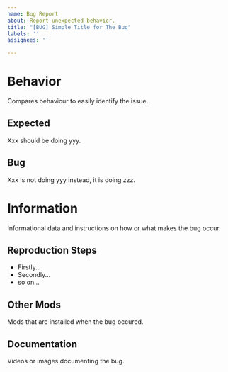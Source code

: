 ```yaml
---
name: Bug Report
about: Report unexpected behavior.
title: "[BUG] Simple Title for The Bug"
labels: ''
assignees: ''

---
```


# Behavior

Compares behaviour to easily identify the issue.

## Expected

Xxx should be doing yyy.

## Bug

Xxx is not doing yyy instead, it is doing zzz.

# Information

Informational data and instructions on how or what makes the bug occur.

## Reproduction Steps

 - Firstly...
 - Secondly...
 - so on...

## Other Mods

Mods that are installed when the bug occured.

## Documentation

Videos or images documenting the bug.
